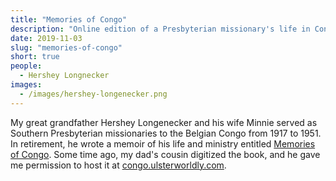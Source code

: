 ```yaml
---
title: "Memories of Congo"
description: "Online edition of a Presbyterian missionary's life in Congo"
date: 2019-11-03
slug: "memories-of-congo"
short: true
people:
  - Hershey Longnecker
images:
  - /images/hershey-longenecker.png
---
```


My great grandfather Hershey Longenecker and his wife Minnie served as Southern Presbyterian missionaries to the Belgian Congo from 1917 to 1951. In retirement, he wrote a memoir of his life and ministry entitled [Memories of Congo](https://congo.ulsterworldly.com/). Some time ago, my dad's cousin digitized the book, and he gave me permission to host it at [congo.ulsterworldly.com](https://congo.ulsterworldly.com).
